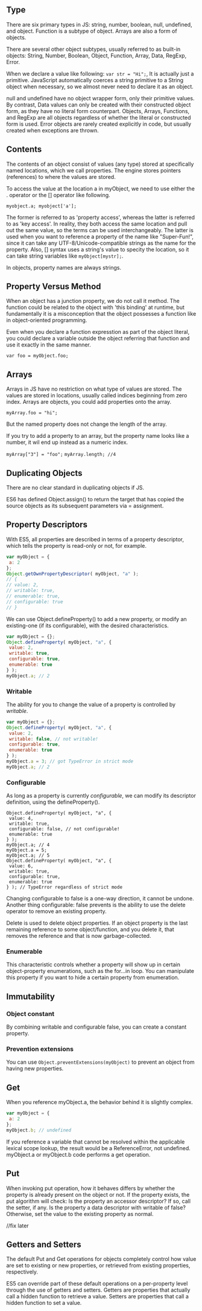 ## Type
There are six primary types in JS: string, number, boolean, null, undefined, and object.
Function is a subtype of object. Arrays are also a form of objects.

There are several other object subtypes, usually referred to as built-in objects: String, Number, Boolean, Object, Function, Array, Data, RegExp, Error.

When we declare a value like following:
`var str = "Hi";`,
It is actually just a primitive. JavaScript automatically coerces a string primitive to a String object when necessary, so we almost never need to declare it as an object.

null and undefined have no object wrapper form, only their primitive values. By contrast, Data values can only be created with their constructed object form, as they have no literal form counterpart.
Objects, Arrays, Functions, and RegExp are all objects regardless of whether the literal or constructed form is used.
Error objects are rarely created explicitly in code, but usually created when exceptions are thrown.

## Contents
The contents of an object consist of values (any type) stored at specifically named locations, which we call properties.
The engine stores pointers (references) to where the values are stored.

To access the value at the location a in myObject, we need to use either the . operator or the [] operator like following.

`myobject.a; myobject['a'];`

The former is referred to as 'property access', whereas the latter is referred to as 'key access'. In reality, they both access the same location and pull out the same value, so the terms can be used interchangeably.
The latter is used when you want to reference a property of the name like "Super-Fun!", since it can take any UTF-8/Unicode-compatible strings as the name for the property.
Also, [] syntax uses a string's value to specity the location, so it can take string variables like `myObject[mystr];`.

In objects, property names are always strings.

## Property Versus Method
When an object has a junction property, we do not call it method. The function could be related to the object with 'this binding' at runtime, but fundamentally it is a misconception that the object possesses a function like in object-oriented programming.

Even when you declare a function expresstion as part of the object literal, you could declare a variable outside the object referring that function and use it exactly in the same manner.

`var foo = myObject.foo;`

## Arrays
Arrays in JS have no restriction on what type of values are stored. The values are stored in locations, usually called indices beginning from zero index.
Arrays are objects, you could add properties onto the array.

`myArray.foo = "hi";`

But the named property does not change the length of the array.

If you try to add a property to an array, but the property name looks like a number, it wil end up instead as a numeric index.

`myArray["3"] = "foo";`
`myArray.length; //4`

## Duplicating Objects
There are no clear standard in duplicating objects if JS.

ES6 has defined Object.assign() to return the target that has copied the source objects as its subsequent parameters via = assignment.

## Property Descriptors
With ES5, all properties are described in terms of a property descriptor, which tells the property is read-only or not, for example.
```javascript
var myObject = {
 a: 2
};
Object.getOwnPropertyDescriptor( myObject, "a" );
// {
// value: 2,
// writable: true,
// enumerable: true,
// configurable: true
// }
```
We can use Object.defineProperty() to add a new property, or modify an existing-one (if its configurable), with the desired characteristics.
```javascript
var myObject = {};
Object.defineProperty( myObject, "a", {
 value: 2,
 writable: true,
 configurable: true,
 enumerable: true
} );
myObject.a; // 2
```

### Writable
The ability for you to change the value of a property is controlled by *writable*.
```javascript
var myObject = {};
Object.defineProperty( myObject, "a", {
 value: 2,
 writable: false, // not writable!
 configurable: true,
 enumerable: true
} );
myObject.a = 3; // got TypeError in strict mode
myObject.a; // 2
```
### Configurable
As long as a property is currently *configurable*, we can modify its descriptor definition, using the defineProperty().
```javscript
Object.defineProperty( myObject, "a", {
 value: 4,
 writable: true,
 configurable: false, // not configurable!
 enumerable: true
} );
myObject.a; // 4
myObject.a = 5;
myObject.a; // 5
Object.defineProperty( myObject, "a", {
 value: 6,
 writable: true,
 configurable: true,
 enumerable: true
} ); // TypeError regardless of strict mode
```
Changing configurable to false is a one-way direction, it cannot be undone.
Another thing configurable: false prevents is the ability to use the delete operator to remove an existing property.

Delete is used to delete object properties. If an object property is the last remaining reference to some object/function, and you delete it, that removes the reference and that is now garbage-collected.
### Enumerable
This characteristic  controls whether a property will show up in certain object-property enumerations, such as the for...in loop.
You can manipulate this property if you want to hide a certain property from enumeration.

## Immutability

### Object constant
By combining writable and configurable false, you can create a constant property.
### Prevention extensions
You can use `Object.preventExtensions(myObject)` to prevent an object from having new properties.

## Get
When you reference myObject.a, the behavior behind it is slightly complex.
```javascript
var myObject = {
 a: 2
};
myObject.b; // undefined
```
If you reference a variable that cannot be resolved within the applicable lexical scope lookup, the result would be a ReferenceError, not undefined.
myObject.a or myObject.b code performs a get operation.

## Put
When invoking put operation, how it behaves differs by whether the property is already present on the object or not.
If the property exists, the put algorithm will check:
Is the property an accessor descriptor? If so, call the setter, if any. Is the property a data descriptor with writable of false? Otherwise, set the value to the existing property as normal.

//fix later

## Getters and Setters
The default Put and Get operations for objects completely control how value are set to existing or new properties, or retrieved from existing properties, respectively.

ES5 can override part of these default operations on a per-property level through the use of getters and setters. Getters are properties that actually call a hidden function to retrieve a value.
Setters are properties that call a hidden function to set a value.
